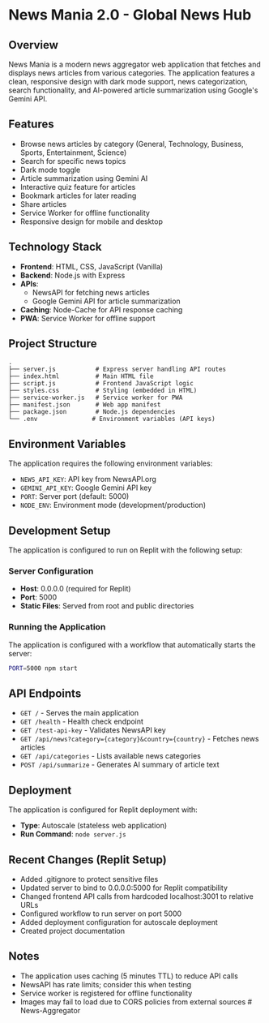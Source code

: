 # News Mania 2.0 - Global News Hub

## Overview
News Mania is a modern news aggregator web application that fetches and displays news articles from various categories. The application features a clean, responsive design with dark mode support, news categorization, search functionality, and AI-powered article summarization using Google's Gemini API.

## Features
- Browse news articles by category (General, Technology, Business, Sports, Entertainment, Science)
- Search for specific news topics
- Dark mode toggle
- Article summarization using Gemini AI
- Interactive quiz feature for articles
- Bookmark articles for later reading
- Share articles
- Service Worker for offline functionality
- Responsive design for mobile and desktop

## Technology Stack
- **Frontend**: HTML, CSS, JavaScript (Vanilla)
- **Backend**: Node.js with Express
- **APIs**: 
  - NewsAPI for fetching news articles
  - Google Gemini API for article summarization
- **Caching**: Node-Cache for API response caching
- **PWA**: Service Worker for offline support

## Project Structure
```
.
├── server.js           # Express server handling API routes
├── index.html          # Main HTML file
├── script.js           # Frontend JavaScript logic
├── styles.css          # Styling (embedded in HTML)
├── service-worker.js   # Service worker for PWA
├── manifest.json       # Web app manifest
├── package.json        # Node.js dependencies
└── .env               # Environment variables (API keys)
```

## Environment Variables
The application requires the following environment variables:
- `NEWS_API_KEY`: API key from NewsAPI.org
- `GEMINI_API_KEY`: Google Gemini API key
- `PORT`: Server port (default: 5000)
- `NODE_ENV`: Environment mode (development/production)

## Development Setup
The application is configured to run on Replit with the following setup:

### Server Configuration
- **Host**: 0.0.0.0 (required for Replit)
- **Port**: 5000
- **Static Files**: Served from root and public directories

### Running the Application
The application is configured with a workflow that automatically starts the server:
```bash
PORT=5000 npm start
```

## API Endpoints
- `GET /` - Serves the main application
- `GET /health` - Health check endpoint
- `GET /test-api-key` - Validates NewsAPI key
- `GET /api/news?category={category}&country={country}` - Fetches news articles
- `GET /api/categories` - Lists available news categories
- `POST /api/summarize` - Generates AI summary of article text

## Deployment
The application is configured for Replit deployment with:
- **Type**: Autoscale (stateless web application)
- **Run Command**: `node server.js`

## Recent Changes (Replit Setup)
- Added .gitignore to protect sensitive files
- Updated server to bind to 0.0.0.0:5000 for Replit compatibility
- Changed frontend API calls from hardcoded localhost:3001 to relative URLs
- Configured workflow to run server on port 5000
- Added deployment configuration for autoscale deployment
- Created project documentation

## Notes
- The application uses caching (5 minutes TTL) to reduce API calls
- NewsAPI has rate limits; consider this when testing
- Service worker is registered for offline functionality
- Images may fail to load due to CORS policies from external sources
#   N e w s - A g g r e g a t o r 
 
 
